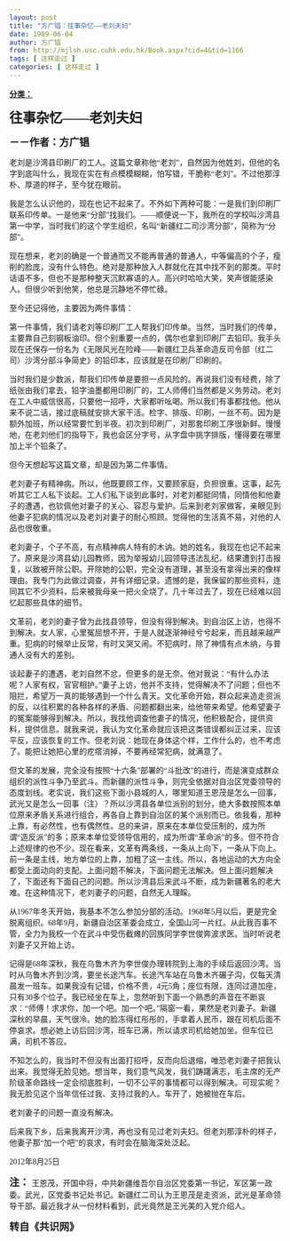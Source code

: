 ```yaml
---
layout: post
title: "方广锠：往事杂忆——老刘夫妇"
date: 1989-06-04
author: 方广锠
from: http://mjlsh.usc.cuhk.edu.hk/Book.aspx?cid=4&tid=1166
tags: [ 这样走过 ]
categories: [ 这样走过 ]
---
```


<div style="margin: 15px 10px 10px 0px;">
 <div>
  <span id="ctl00_ContentPlaceHolder1_chapter1_SubjectLabel" style="font-weight:bold;text-decoration:underline;">
   分类：
  </span>
 </div>
 <p class="MsoNormal">
  <span style="font-family:宋体">
   <b>
    <font size="5">
     往事杂忆——老刘夫妇
    </font>
   </b>
  </span>
 </p>
 <p class="MsoNormal">
  <span style="font-family:宋体">
   <b>
    <font size="4">
     －－作者：方广锠
    </font>
   </b>
  </span>
 </p>
 <p class="MsoNormal">
  <span style="font-family:宋体">
   老刘是沙湾县印刷厂的工人。这篇文章称他“老刘”，自然因为他姓刘，但他的名字到底叫什么，我现在实在有点模模糊糊，怕写错，干脆称“老刘”。不过他那淳朴、厚道的样子，至今犹在眼前。
   <o:p>
   </o:p>
  </span>
 </p>
 <p class="MsoNormal">
  <span style="font-family: 宋体; ">
   我是怎么认识他的，现在也记不起来了。不外如下两种可能：一是我们到印刷厂联系印传单。一是他来“分部”找我们。——顺便说一下，我所在的学校叫沙湾县第一中学，当时我们的这个学生组织，名叫“新疆红二司沙湾分部”，简称为“分部”。
  </span>
 </p>
 <p class="MsoNormal">
  <span style="font-family:宋体">
   现在想来，老刘的确是一个普通而又不能再普通的普通人，中等偏高的个子，瘦削的脸庞，没有什么特色。绝对是那种放入人群就化在其中找不到的那类。平时话语不多，但也不是那种整天沉默寡语的人。高兴时哈哈大笑，笑声很能感染人。但很少听到他笑，他总是沉静地不停忙碌。
  </span>
 </p>
 <p class="MsoNormal">
  <span style="font-family:宋体">
   至今还记得他，主要因为两件事情：
  </span>
 </p>
 <p class="MsoNormal">
  <span style="font-family:宋体">
   第一件事情，我们请老刘等印刷厂工人帮我们印传单。当然，当时我们的传单，主要靠自己刻钢板油印。但个别重要一点的，偶尔也拿到印刷厂去铅印。我手头现在还保存一份名为《无限风光在险峰——新疆红卫兵革命造反司令部（红二司）沙湾分部斗争简史》的铅印本，应该就是在印刷厂印刷的。
  </span>
 </p>
 <p class="MsoNormal">
  <span style="font-family:宋体">
   当时我们是少数派，帮我们印传单是要担一点风险的。再说我们没有经费，除了纸张由我们拿去，铅字油墨都用印刷厂的，工人师傅们当然都是义务劳动。老刘在工人中威信很高，只要他一招呼，大家都听吆喝。所以我们有事都找他。他从来不说二话，接过底稿就安排大家干活。检字、排版、印刷，一丝不苟。因为是额外加班，所以经常要忙到半夜。初次到印刷厂，对那套印刷工序很新鲜。慢慢地，在老刘他们的指导下，我也会区分字号，从字盘中挑字排版，懂得要在哪里加上半个铅条了。
  </span>
 </p>
 <p class="MsoNormal">
  <span style="font-family:宋体">
   但今天想起写这篇文章，却是因为第二件事情。
  </span>
 </p>
 <p class="MsoNormal">
  <span style="font-family:宋体">
   老刘妻子有精神病。所以，他既要顾工作，又要顾家庭，负担很重。这事，起先听其它工人私下谈起。工人们私下谈到此事时，对老刘都挺同情，同情他和他妻子的遭遇，也钦佩他对妻子的关心、容忍与爱护。后来到老刘家做客，亲眼见到他妻子犯病的情况以及老刘对妻子的耐心照顾。觉得他的生活真不易，对他的人品也很敬重。
  </span>
  <span style="font-family: 宋体; ">
  </span>
 </p>
 <p class="MsoNormal">
  <span style="font-family:宋体">
   老刘妻子，个子不高，有点精神病人特有的木讷。她的姓名，我现在也记不起来了。原来是沙湾县幼儿园教师，因为举报幼儿园领导违法乱纪，结果遭到打击报复，以致被开除公职。开除她的公职，完全没有道理，甚至没有拿得出来的像样理由。我专门为此做过调查，并有详细记录。遗憾的是，我保留的那些资料，连同其它不少资料，后来被我母亲一把火全烧了。几十年过去了，现在已经难以回忆起那些具体的细节。
  </span>
 </p>
 <p class="MsoNormal">
  <span style="font-family:宋体">
   文革前，老刘的妻子曾为此找县领导，但没有得到解决。到自治区上访，也得不到解决。女人家，心里冤屈想不开，于是人就逐渐神经兮兮起来，而且越来越严重。犯病的时候举止反常，有时又哭又闹。不犯病时，除了神情有点木纳，与普通人没有大的差别。
  </span>
  <span style="font-family: 宋体; ">
  </span>
 </p>
 <p class="MsoNormal">
  <span style="font-family:宋体">
   谈起妻子的遭遇，老刘自然不忿，但更多的是无奈。他对我说：“有什么办法呢？人家有权，官官相护。”妻子上访，他并不支持，觉得解决不了问题；但也不阻拦，希望万一真的能够遇到一个什么青天。文化革命开始，群众起来造走资派的反，以往积累的各种各样的矛盾、问题都翻出来，给他带来希望。他希望妻子的冤案能够得到解决。所以，我找他调查他妻子的情况，他积极配合，提供资料，提供信息。就我来说，我认为文化革命就应该把这类错误都纠正过来，应该平反，应该恢复的工作。但老刘说：她现在身体这个样，工作什么的，也不考虑了。能把让她把心里的疙瘩消掉，不要再经常犯病，就满意了。
  </span>
 </p>
 <p class="MsoNormal">
  <span style="font-family:宋体">
   但文革的发展，完全没有按照“十六条”部署的“斗批改”的进行，而是演变成群众组织的派性斗争乃至武斗。而新疆的派性斗争，则完全依据对自治区党委领导的态度划线。老实说，我们这些下面小县城的人，哪里知道王恩茂是怎么一回事，武光又是怎么一回事（注）？所以沙湾县各单位派别的划分，绝大多数按照本单位原来矛盾关系进行组合，再各自上靠到自治区的某个派别而已。依我看，那种上靠，有必然性，也有偶然性。总的来讲，原来在本单位受压制的，成为所谓“造反派”的多；原来本单位受领导信用的，成为所谓“革命派”的多。但不符合上述规律的也不少。现在看来，文革有两条线，一条从上向下，一条从下向上。前一条是主线，地方单位的上靠，加粗了这一主线。所以，各地运动的大方向全都受上面动向的支配。上面问题不解决，下面问题无法解决。但上面问题解决了，下面还有下面自己的问题。所以沙湾县后来武斗不断，成为新疆著名的老大难。在这种情况下，老刘妻子的问题，自然无人理睬。
  </span>
  <span style="font-family: 宋体; ">
  </span>
 </p>
 <p class="MsoNormal">
  <span style="font-family:宋体">
   从1967年冬天开始，我基本不怎么参加分部的活动。1968年5月以后，更是完全脱离组织。68年9月，新疆自治区革委会成立，全国山河一片红。从此我百事不管，全力为我校一个在武斗中受伤截瘫的回族同学李世俊奔波求医。当时听说老刘妻子又开始上访。
  </span>
 </p>
 <p class="MsoNormal">
  <span style="font-family:宋体">
   记得是68年深秋，我在乌鲁木齐为李世俊办理转院到上海的手续后返回沙湾。当时从乌鲁木齐到沙湾，要坐长途汽车。长途汽车站在乌鲁木齐碾子沟，仅每天清晨发一班车。如果我没有记错，价格不贵，4元5角；座位有限，连同过道加座，只有30多个位子。我已经坐在车上，忽然听到下面一个熟悉的声音在不断哀求：“师傅！求求你，加一个吧。加一个吧。”隔窗一看，果然是老刘妻子。新疆深秋的早晨，天气很冷。她的脸冻得红彤彤的，手拿着人民币，跟在司机后面不停哀求。想必她上访后回沙湾，班车已满，所以请求司机给她加坐。但车位已满，司机不答应。
  </span>
 </p>
 <p class="MsoNormal">
  <span style="font-family:宋体">
   不知怎么的，我当时不但没有出面打招呼，反而向后退缩，唯恐老刘妻子把我认出来。我觉得无脸见她。想当年，我们意气风发，我们踌躇满志，毛主席的无产阶级革命路线一定会彻底胜利，一切不公平的事情都可以得到解决。可现实呢？我无脸见这个当年信任过我、支持过我的人。车开了，她被抛在车后。
  </span>
 </p>
 <p class="MsoNormal">
  <span style="font-family:宋体">
   老刘妻子的问题一直没有解决。
  </span>
 </p>
 <p class="MsoNormal">
  <span style="font-family:宋体">
   后来我下乡，后来我离开沙湾，再也没有见过老刘夫妇。但老刘那淳朴的样子，他妻子那“加一个吧”的哀求，有时会在脑海深处泛起。
   <o:p>
   </o:p>
  </span>
 </p>
 <p class="MsoNormal">
  <span style="font-family:宋体">
   <!--[if !supportEmptyParas]-->
  </span>
  <span style="font-family: 宋体; ">
   2012年8月25日
  </span>
 </p>
 <p class="MsoNormal">
  <span style="font-family:宋体">
   <!--[if !supportEmptyParas]-->
   <!--[endif]-->
   <o:p>
   </o:p>
  </span>
 </p>
 <p class="MsoNormal">
  <span style="font-family: 宋体; ">
   <b>
    <font size="4">
     注：
    </font>
   </b>
   王恩茂，开国中将，中共新疆维吾尔自治区党委第一书记，军区第一政委。武光，区党委书记处书记。新疆红二司认为王恩茂是走资派，武光是革命领导干部。最近我才从一份材料看到，武光竟然是王光美的入党介绍人。
  </span>
 </p>
 <p class="MsoNormal">
  <span style="font-family:宋体">
   <!--[if !supportEmptyParas]-->
   <!--[endif]-->
   <o:p>
   </o:p>
  </span>
 </p>
 <p class="MsoNormal">
  <span style="font-family:宋体">
   <b>
    <font size="4">
     转自《共识网》
    </font>
   </b>
   <o:p>
   </o:p>
  </span>
 </p>
 <!--EndFragment-->
</div>

